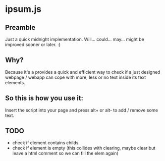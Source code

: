 # ipsum.js

## Preamble
Just a quick midnight implementation. Will... could... may... might be improved sooner or later. :) 

## Why?
Because it's a provides a quick and efficient way to check if a just designed webpage / webapp can cope with more, less or no text inside its text elements. 

## So this is how you use it:
Insert the script into your page and press alt+ or alt- to add / remove some text.

## TODO
- check if element contains childs
- check if element is empty (this collides with clearing, maybe clear but leave a html comment so we can fill the elem again)
